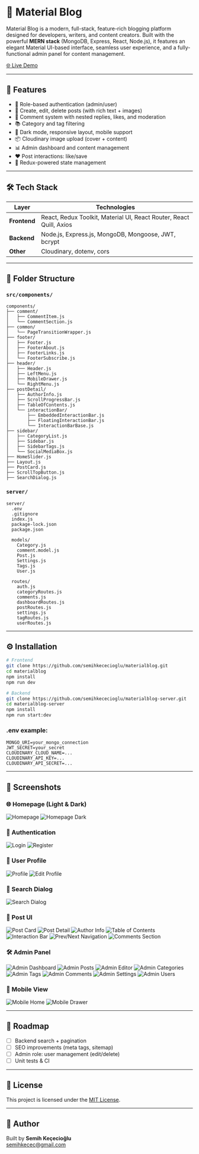 # 📰 Material Blog

Material Blog is a modern, full-stack, feature-rich blogging platform designed for developers, writers, and content creators. Built with the powerful **MERN stack** (MongoDB, Express, React, Node.js), it features an elegant Material UI-based interface, seamless user experience, and a fully-functional admin panel for content management.

[🌐 Live Demo](https://materialblog.vercel.app)

---

## 🚀 Features

- 🔐 Role-based authentication (admin/user)
- 📝 Create, edit, delete posts (with rich text + images)
- 💬 Comment system with nested replies, likes, and moderation
- 📚 Category and tag filtering
- 🌙 Dark mode, responsive layout, mobile support
- 📦 Cloudinary image upload (cover + content)
- 📊 Admin dashboard and content management
- ❤️ Post interactions: like/save
- 🧠 Redux-powered state management

---

## 🛠 Tech Stack

| Layer        | Technologies                                                        |
| ------------ | ------------------------------------------------------------------- |
| **Frontend** | React, Redux Toolkit, Material UI, React Router, React Quill, Axios |
| **Backend**  | Node.js, Express.js, MongoDB, Mongoose, JWT, bcrypt                 |
| **Other**    | Cloudinary, dotenv, cors                                            |

---

## 📁 Folder Structure

### `src/components/`

```
components/
├── comment/
│   ├── CommentItem.js
│   └── CommentSection.js
├── common/
│   └── PageTransitionWrapper.js
├── footer/
│   ├── Footer.js
│   ├── FooterAbout.js
│   ├── FooterLinks.js
│   └── FooterSubscribe.js
├── header/
│   ├── Header.js
│   ├── LeftMenu.js
│   ├── MobileDrawer.js
│   └── RightMenu.js
├── postDetail/
│   ├── AuthorInfo.js
│   ├── ScrollProgressBar.js
│   ├── TableOfContents.js
│   └── interactionBar/
│       ├── EmbeddedInteractionBar.js
│       ├── FloatingInteractionBar.js
│       └── InteractionBarBase.js
├── sidebar/
│   ├── CategoryList.js
│   ├── Sidebar.js
│   ├── SidebarTags.js
│   └── SocialMediaBox.js
├── HomeSlider.js
├── Layout.js
├── PostCard.js
├── ScrollTopButton.js
├── SearchDialog.js
```

### `server/`

```
server/
  .env
  .gitignore
  index.js
  package-lock.json
  package.json

  models/
    Category.js
    comment.model.js
    Post.js
    Settings.js
    Tags.js
    User.js

  routes/
    auth.js
    categoryRoutes.js
    comments.js
    dashboardRoutes.js
    postRoutes.js
    settings.js
    tagRoutes.js
    userRoutes.js
```

---

## ⚙️ Installation

```bash
# Frontend
git clone https://github.com/semihkececioglu/materialblog.git
cd materialblog
npm install
npm run dev

# Backend
git clone https://github.com/semihkececioglu/materialblog-server.git
cd materialblog-server
npm install
npm run start:dev
```

### .env example:

```env
MONGO_URI=your_mongo_connection
JWT_SECRET=your_secret
CLOUDINARY_CLOUD_NAME=...
CLOUDINARY_API_KEY=...
CLOUDINARY_API_SECRET=...
```

---

## 📸 Screenshots

### 🌐 Homepage (Light & Dark)

![Homepage](./screenshots/home.jpg)
![Homepage Dark](./screenshots/home-dark.jpg)

### 🔐 Authentication

![Login](./screenshots/login.jpg)
![Register](./screenshots/register.jpg)

### 👤 User Profile

![Profile](./screenshots/profile.jpg)
![Edit Profile](./screenshots/edit-profile.jpg)

### 🔎 Search Dialog

![Search Dialog](./screenshots/searchdialog.jpg)

### 🧾 Post UI

![Post Card](./screenshots/postcard.jpg)
![Post Detail](./screenshots/postdetail.jpg)
![Author Info](./screenshots/authorinfo.png)
![Table of Contents](./screenshots/tableofcontents.png)
![Interaction Bar](./screenshots/interactionbar.png)
![Prev/Next Navigation](./screenshots/prev-next-posts.png)
![Comments Section](./screenshots/comments.png)

### 🛠 Admin Panel

![Admin Dashboard](./screenshots/admin-dashboard.png)
![Admin Posts](./screenshots/admin-posts.png)
![Admin Editor](./screenshots/admin-post-editor.png)
![Admin Categories](./screenshots/admin-categories.png)
![Admin Tags](./screenshots/admin-tags.png)
![Admin Comments](./screenshots/admin-comments.png)
![Admin Settings](./screenshots/admin-settings.png)
![Admin Users](./screenshots/admin-users.png)

### 📱 Mobile View

![Mobile Home](./screenshots/mobile-home.png)
![Mobile Drawer](./screenshots/mobile-drawer.png)

---

## 📌 Roadmap

- [ ] Backend search + pagination
- [ ] SEO improvements (meta tags, sitemap)
- [ ] Admin role: user management (edit/delete)
- [ ] Unit tests & CI

---

## 📄 License

This project is licensed under the [MIT License](LICENSE).

---

## 👤 Author

Built by **Semih Keçecioğlu**  
semihkecec@gmail.com
